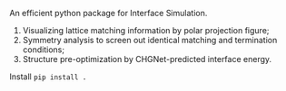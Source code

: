 An efficient python package for Interface Simulation.
1. Visualizing lattice matching information by polar projection figure;
2. Symmetry analysis to screen out identical matching and termination conditions;
3. Structure pre-optimization by CHGNet-predicted interface energy.

Install
`pip install .`
